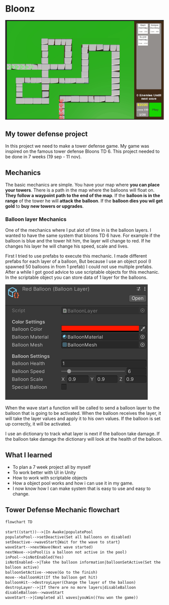 # Bloonz
![alt-text](https://github.com/MikeHuijgen/BO-TowerDefends/blob/9a0e7a1601c441ae3469bc45c3dc2a9c8d76155a/Gifs/TowerDefenseGifReadme.gif)
## My tower defense project
In this project we need to make a tower defense game. My game was inspired on the famous tower defense Bloons TD 6. This project needed to be done in 7 weeks (19 sep - 11 nov). 

## Mechanics
The basic mechanics are simple. You have your map where **you can place your towers**. There is a path in the map where the balloons will float on. **They follow a waypoint path to the end of the map**. If the **balloon is in the range** of the tower he will **attack the balloon**. If the **balloon dies you wil get gold** to **buy new towers or upgrades**.

### Balloon layer Mechanics
One of the mechanics where I put alot of time in is the balloon layers. I wanted to have the same system that bloons TD 6 have. For example if the balloon is blue and the tower hit him, the layer will change to red. If he changes his layer he will change his speed, scale and lives.

First I tried to use prefabs to execute this mechanic. I made different prefabs for each layer of a balloon, But because I use an object pool (I spawned 50 balloons in from 1 prefab) I could not use multiple prefabs. After a while I got good advice to use scriptable objects for this mechanic. In the scriptable object you can store data of 1 layer for the balloons. 

![Picture of the balloonLayer scriptable object](Pictures/Screenshot-balloonLayer.jpg "Picture of the balloonLayer scriptable object")

When the wave start a function will be called to send a balloon layer to the balloon that is going to be activated. When the balloon receives the layer, it will take the layer values and apply it to his own values. If the balloon is set up correctly, it will be activated. 

I use an dictionary to track what layer is next if the balloon take damage. If the balloon take damage the dictionary will look at the health of the balloon. 

## What I learned
- To plan a 7 week project all by myself
- To work better with UI in Unity
- How to work with scriptable objects
- How a object pool works and how i can use it in my game.
- I now know how I can make system that is easy to use and easy to change. 

## Tower Defense Mechanic flowchart
```mermaid
flowchart TD

start((start))-->|In Awake|populatePool
populatePool-->setDeactive(Set all balloons on disabled)
setDeactive-->waveStart{Wait for the wave to start}
waveStart-->nextWave(Next wave started)
nextWave-->inPool(is a balloon not active in the pool)
inPool-->isNotEnabled(Yes)
isNotEnabled-->|Take the balloon information|balloonSetActive(Set the balloon active)
balloonSetActive-->move(Go to the finish)
move-->balloonHit(If the balloon get hit)
balloonHit-->destroyLayer(Change the layer of the balloon)
destroyLayer-->|If there are no more layers|disableBalloon
disableBalloon-->waveStart
waveStart-->|Completed all waves|youWin((You won the game))

